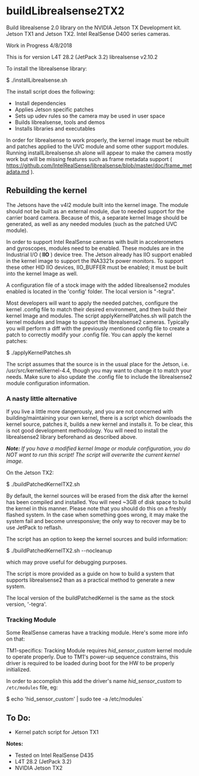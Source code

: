# buildLibrealsense2TX2
Build librealsense 2.0 library on the NVIDIA Jetson TX Development kit. Jetson TX1 and Jetson TX2. Intel RealSense D400 series cameras.

Work in Progress 4/8/2018

This is for version L4T 28.2 (JetPack 3.2)
librealsense v2.10.2

To install the librealsense library:

$ ./installLibrealsense.sh

The install script does the following:

<ul>
<li>Install dependencies</li>
<li>Applies Jetson specific patches</li>
<li>Sets up udev rules so the camera may be used in user space</li>
<li>Builds librealsense, tools and demos</li>
<li>Installs libraries and executables</li>
</ul>


In order for librealsense to work properly, the kernel image must be rebuilt and patches applied to the UVC module and some other support modules. Running installLibrealsense.sh alone will appear to make the camera mostly work but will be missing features such as frame metadata support ( https://github.com/IntelRealSense/librealsense/blob/master/doc/frame_metadata.md ).

<h2>Rebuilding the kernel</h2>
The Jetsons have the v4l2 module built into the kernel image. The module should not be built as an external module, due to needed support for the carrier board camera. Because of this, a separate kernel Image should be generated, as well as any needed modules (such as the patched UVC module).

In order to support Intel RealSense cameras with built in accelerometers and gyroscopes, modules need to be enabled. These modules are in the Industrial I/O (<strong> IIO</strong> ) device tree. The Jetson already has IIO support enabled in the kernel image to support the INA3321x power monitors. To support these other HID IIO devices, IIO_BUFFER must be enabled; it must be built into the kernel Image as well.

A configuration file of a stock image with the added librealsense2 modules enabled is located in the 'config' folder. The local version is "-tegra".

Most developers will want to apply the needed patches, configure the kernel .config file to match their desired environment, and then build their kernel Image and modules. The script applyKernelPatches.sh will patch the kernel modules and Image to support the librealsense2 cameras. Typically you will perform a diff with the previously mentioned config file to create a patch to correctly modify your .config file. You can apply the kernel patches:

$ ./applyKernelPatches.sh

The script assumes that the source is in the usual place for the Jetson, i.e. /usr/src/kernel/kernel-4.4, though you may want to change it to match your needs. Make sure to also update the .config file to include the librealsense2 module configuration information.

<h3>A nasty little alternative</h3>

If you live a little more dangerously, and you are not concerned with building/maintaining your own kernel, there is a script which downloads the kernel source, patches it, builds a new kernel and installs it. To be clear, this is not good development methodology. You will need to install the librealsense2 library beforehand as described above.

<em><strong>Note: </strong>If you have a modified kernel Image or module configuration, you do *NOT* want to run this script! The script will overwrite the current kernel image.</em>

On the Jetson TX2:

$ ./buildPatchedKernelTX2.sh


By default, the kernel sources will be erased from the disk after the kernel has been compiled and installed. You will need ~3GB of disk space to build the kernel in this manner. Please note that you should do this on a freshly flashed system. In the case when something goes wrong, it may make the system fail and become unresponsive; the only way to recover may be to use JetPack to reflash.

The script has an option to keep the kernel sources and build information:

$ ./buildPatchedKernelTX2.sh --nocleanup

which may prove useful for debugging purposes.

The script is more provided as a guide on how to build a system that supports librealsense2 than as a practical method to generate a new system.

The local version of the buildPatchedKernel is the same as the stock version, '-tegra'. 

<h3>Tracking Module</h3>
Some RealSense cameras have a tracking module. Here's some more info on that:

TM1-specifics:
Tracking Module requires *hid_sensor_custom* kernel module to operate properly.
Due to TM1's power-up sequence constrains, this driver is required to be loaded during boot for the HW to be properly initialized.

In order to accomplish this add the driver's name *hid_sensor_custom* to `/etc/modules` file, eg:

$ echo 'hid_sensor_custom' | sudo tee -a /etc/modules`


<h2>To Do:</h2>

<ul>
<li>Kernel patch script for Jetson TX1</li>
</ul>


<b>Notes:</b>
<ul>
<li>Tested on Intel RealSense D435</li>
<li>L4T 28.2 (JetPack 3.2)
<li>NVIDIA Jetson TX2</li>
</ul>

